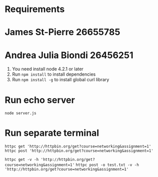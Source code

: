 # Requirements
# James St-Pierre 26655785
# Andrea Julia Biondi 26456251

1. You need install node 4.2.1 or later
2. Run `npm install` to install dependencies
3. Run `npm install -g` to install global curl library

# Run echo server

`node server.js`

# Run separate terminal

`httpc get 'http://httpbin.org/get?course=networking&assignment=1'`
`httpc post 'http://httpbin.org/get?course=networking&assignment=1'`

`httpc get -v -h 'http://httpbin.org/get?course=networking&assignment=1'`
`httpc post -o test.txt -v -h 'http://httpbin.org/get?course=networking&assignment=1'`
